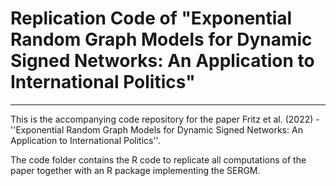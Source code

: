 # Replication Code of "Exponential Random Graph Models for Dynamic Signed Networks: An Application to International Politics"

------------

This is the accompanying code repository for the paper Fritz et al. (2022) - ''Exponential Random Graph Models for Dynamic Signed Networks: An Application to International Politics''.

The code folder contains the R code to replicate all computations of the paper together with an R package implementing the SERGM.

